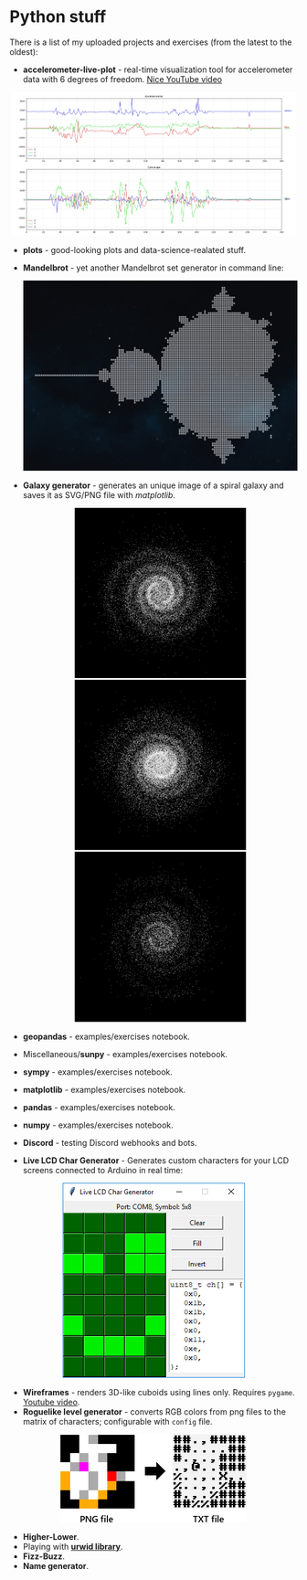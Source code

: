 # Python stuff

There is a list of my uploaded projects and exercises (from the latest to the oldest):

- **accelerometer-live-plot** - real-time visualization tool for accelerometer data with 6 degrees of freedom. [Nice YouTube video](https://www.youtube.com/watch?v=J4pH3LHojVM)
<p align="center"><img width=500 src="accelerometer-live-plot/example.png"></p>

- **plots** - good-looking plots and data-science-realated stuff.

- **Mandelbrot** - yet another Mandelbrot set generator in command line:

  <p align="center"><img width=500 src="mandelbrot/preview.jpg"></p>

- **Galaxy generator** - generates an unique image of a spiral galaxy and saves it as SVG/PNG file with _matplotlib_.

  <p align="center"><img width=300 src="galaxy-generator/0.png"><img width=300 src="galaxy-generator/1.png"><img width=300 src="galaxy-generator/5.png"></p>

- **geopandas** - examples/exercises notebook.
- Miscellaneous/**sunpy** - examples/exercises notebook.
- **sympy** - examples/exercises notebook.
- **matplotlib** - examples/exercises notebook.
- **pandas** - examples/exercises notebook.
- **numpy** - examples/exercises notebook.
- **Discord** - testing Discord webhooks and bots.
- **Live LCD Char Generator** - Generates custom characters for your LCD screens connected to Arduino in real time:

<p align="center"><img src="live-lcd-char-generator/preview.png"></p>

- **Wireframes** - renders 3D-like cuboids using lines only. Requires `pygame`. [Youtube video](https://www.youtube.com/watch?v=v5iYH_Vy54U).
- **Roguelike level generator** - converts RGB colors from png files to the matrix of characters; configurable with `config` file.

<p align="center"><img src="05-roguelike-level-generator/preview.png"></p>

- **Higher-Lower**.
- Playing with **[urwid library](http://urwid.org/)**.
- **Fizz-Buzz**.
- **Name generator**.
